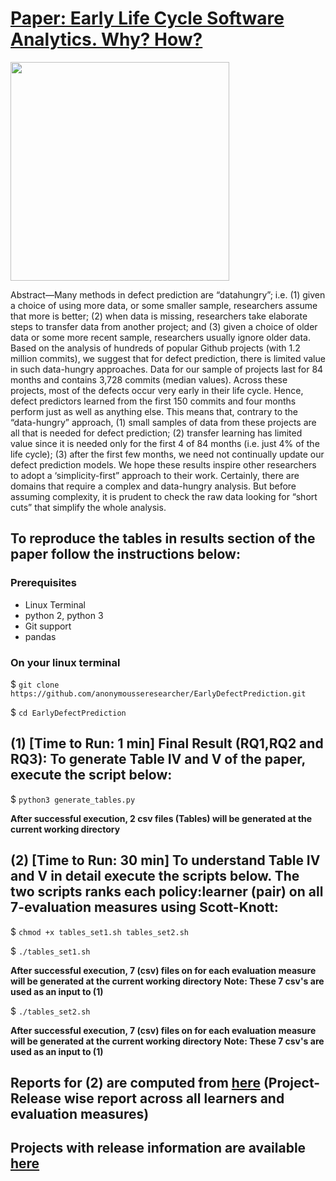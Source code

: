 # [Paper: Early Life Cycle Software Analytics. Why? How?](https://github.com/anonymousseresearcher/EarlyDefectPrediction/blob/master/paper.pdf) 

<img src="https://upload.wikimedia.org/wikipedia/commons/7/73/Alarm_Clock_Vector.svg" width="350">

Abstract—Many methods in defect prediction are “datahungry”;
i.e. (1) given a choice of using more data, or some
smaller sample, researchers assume that more is better; (2) when
data is missing, researchers take elaborate steps to transfer data
from another project; and (3) given a choice of older data or
some more recent sample, researchers usually ignore older data.
Based on the analysis of hundreds of popular Github projects
(with 1.2 million commits), we suggest that for defect prediction,
there is limited value in such data-hungry approaches. Data
for our sample of projects last for 84 months and contains
3,728 commits (median values). Across these projects, most of
the defects occur very early in their life cycle. Hence, defect
predictors learned from the first 150 commits and four months
perform just as well as anything else.
This means that, contrary to the “data-hungry” approach,
(1) small samples of data from these projects are all that is
needed for defect prediction; (2) transfer learning has limited
value since it is needed only for the first 4 of 84 months (i.e. just
4% of the life cycle); (3) after the first few months, we need not
continually update our defect prediction models.
We hope these results inspire other researchers to adopt a
‘simplicity-first” approach to their work. Certainly, there are
domains that require a complex and data-hungry analysis. But
before assuming complexity, it is prudent to check the raw data
looking for “short cuts” that simplify the whole analysis.

## To reproduce the tables in results section of the paper follow the instructions below:

### Prerequisites

* Linux Terminal
* python 2, python 3
* Git support
* pandas

### On your linux terminal

$ `git clone https://github.com/anonymousseresearcher/EarlyDefectPrediction.git`

$ `cd EarlyDefectPrediction`

## (1) [Time to Run: 1 min] Final Result (RQ1,RQ2 and RQ3): To generate Table IV and V of the paper, execute the script below:

$ `python3 generate_tables.py`

**After successful execution, 2 csv files (Tables) will be generated at the current working directory**

## (2) [Time to Run: 30 min] To understand Table IV and V in detail execute the scripts below. The two scripts ranks each policy:learner (pair) on all 7-evaluation measures using Scott-Knott:

$ `chmod +x tables_set1.sh tables_set2.sh`

$ `./tables_set1.sh`

**After successful execution, 7 (csv) files on for each evaluation measure will be generated at the current working directory**
**Note: These 7 csv's are used as an input to (1)**

$ `./tables_set2.sh`

**After successful execution, 7 (csv) files on for each evaluation measure will be generated at the current working directory**
**Note: These 7 csv's are used as an input to (1)**

## Reports for (2) are computed from [here](https://github.com/anonymousseresearcher/EarlyDefectPrediction/tree/master/results/detailed_report) (Project-Release wise report across all learners and evaluation measures)

## Projects with release information are available [here](https://github.com/anonymousseresearcher/EarlyDefectPrediction/tree/master/data)

